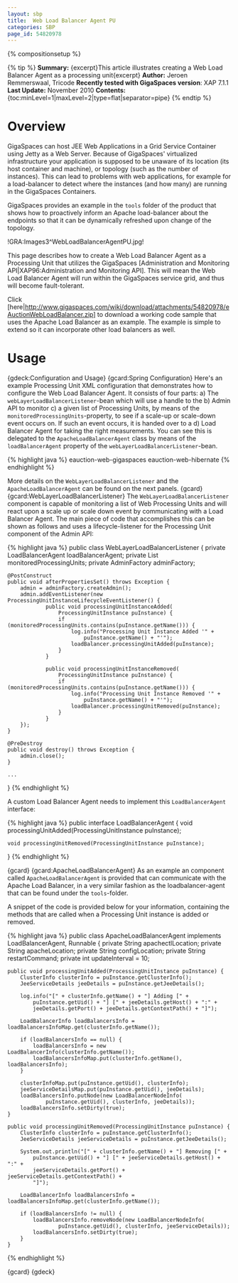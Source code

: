 ```yaml
---
layout: sbp
title:  Web Load Balancer Agent PU
categories: SBP
page_id: 54820978
---
```


{% compositionsetup %}


{% tip %}
**Summary:** {excerpt}This article illustrates creating a Web Load Balancer Agent as a processing unit{excerpt}
**Author:** Jeroen Remmerswaal, Tricode
**Recently tested with GigaSpaces version**: XAP 7.1.1
**Last Update:** November 2010
**Contents:**
{toc:minLevel=1|maxLevel=2|type=flat|separator=pipe}
{% endtip %}


# Overview

GigaSpaces can host JEE Web Applications in a Grid Service Container using Jetty as a Web Server. Because of GigaSpaces' virtualized infrastructure your application is supposed to be unaware of its location (its host container and machine), or topology (such as the number of instances). This can lead to problems with web applications, for example for a load-balancer to detect where the instances (and how many) are running in the GigaSpaces Containers.

GigaSpaces provides an example in the `tools` folder of the product that shows how to proactively inform an Apache load-balancer about the endpoints so that it can be dynamically refreshed upon change of the topology.

!GRA:Images3^WebLoadBalancerAgentPU.jpg!

This page describes how to create a Web Load Balancer Agent as a Processing Unit that utilizes the GigaSpaces [Administration and Monitoring API|XAP96:Administration and Monitoring API]. This will mean the Web Load Balancer Agent will run within the GigaSpaces service grid, and thus will become fault-tolerant.

Click [here|http://www.gigaspaces.com/wiki/download/attachments/54820978/eAuctionWebLoadBalancer.zip] to download a working code sample that uses the Apache Load Balancer as an example. The example is simple to extend so it can incorporate other load balancers as well.

# Usage

{gdeck:Configuration and Usage}
{gcard:Spring Configuration}
Here's an example Processing Unit XML configuration that demonstrates how to configure the Web Load Balancer Agent.  It consists of four parts:
a) The `webLayerLoadBalancerListener`-bean which will use a handle to the b) Admin API to monitor c) a given list of Processing Units, by means of the `monitoredProcessingUnits`-property, to see if a scale-up or scale-down event occurs on. If such an event occurs, it is handed over to a d) Load Balancer Agent for taking the right measurements. You can see this is delegated to the `ApacheLoadBalancerAgent` class by means of the `loadBalancerAgent` property of the `webLayerLoadBalancerListener`-bean.


{% highlight java %}
<beans>
    <bean id="webLayerLoadBalancerListener" class="com.eauction.gigaspaces.loadbalancer.WebLayerLoadBalancerListener">
        <property name="monitoredProcessingUnits" ref="monitoredProcessingUnits" />
        <property name="adminFactory" ref="adminFactory" />
        <property name="loadBalancerAgent" ref="apacheLoadBalancerAgent" />
    </bean>
    <bean id="apacheLoadBalancerAgent" class="com.eauction.gigaspaces.loadbalancer.apache.ApacheLoadBalancerAgent">
        <property name="apacheLocation" value="D:/GigaSpacesTraining/Apache2.2" />
    </bean>
    <bean id="adminFactory" class="org.openspaces.admin.AdminFactory" />
    <bean id="monitoredProcessingUnits" class="java.util.LinkedList">
        <constructor-arg>
            <list>
                <value>eauction-web-gigaspaces</value>
                <value>eauction-web-hibernate</value>
            </list>
        </constructor-arg>
    </bean>
</beans>
{% endhighlight %}


More details on the `WebLayerLoadBalancerListener` and the `ApacheLoadBalancerAgent` can be found on the next panels.
{gcard}
{gcard:WebLayerLoadBalancerListener}
The `WebLayerLoadBalancerListener` component is capable of monitoring a list of Web Processing Units and will react upon a scale up or scale down event by communicating with a Load Balancer Agent. The main piece of code that accomplishes this can be shown as follows and uses a lifecycle-listener for the Processing Unit component of the Admin API:


{% highlight java %}
public class WebLayerLoadBalancerListener {
    private LoadBalancerAgent loadBalancerAgent;
    private List<String> monitoredProcessingUnits;
    private AdminFactory adminFactory;

    @PostConstruct
    public void afterPropertiesSet() throws Exception {
        admin = adminFactory.createAdmin();
        admin.addEventListener(new ProcessingUnitInstanceLifecycleEventListener() {
                public void processingUnitInstanceAdded(
                    ProcessingUnitInstance puInstance) {
                    if (monitoredProcessingUnits.contains(puInstance.getName())) {
                        log.info("Processing Unit Instance Added '" +
                            puInstance.getName() + "'");
                        loadBalancer.processingUnitAdded(puInstance);
                    }
                }

                public void processingUnitInstanceRemoved(
                    ProcessingUnitInstance puInstance) {
                    if (monitoredProcessingUnits.contains(puInstance.getName())) {
                        log.info("Processing Unit Instance Removed '" +
                            puInstance.getName() + "'");
                        loadBalancer.processingUnitRemoved(puInstance);
                    }
                }
        });
    }

    @PreDestroy
    public void destroy() throws Exception {
        admin.close();
    }

    ...
}
{% endhighlight %}


A custom Load Balancer Agent needs to implement this `LoadBalancerAgent` interface:



{% highlight java %}
public interface LoadBalancerAgent {
    void processingUnitAdded(ProcessingUnitInstance puInstance);

    void processingUnitRemoved(ProcessingUnitInstance puInstance);
}
{% endhighlight %}

{gcard}
{gcard:ApacheLoadBalancerAgent}
As an example an component called `ApacheLoadBalancerAgent` is provided that can communicate with the Apache Load Balancer, in a very similar fashion as the loadbalancer-agent that can be found under the `tools`-folder.

A snippet of the code is provided below for your information, containing the methods that are called when a Processing Unit instance is added or removed.



{% highlight java %}
public class ApacheLoadBalancerAgent implements LoadBalancerAgent, Runnable {
    private String apachectlLocation;
    private String apacheLocation;
    private String configLocation;
    private String restartCommand;
    private int updateInterval = 10;

    public void processingUnitAdded(ProcessingUnitInstance puInstance) {
        ClusterInfo clusterInfo = puInstance.getClusterInfo();
        JeeServiceDetails jeeDetails = puInstance.getJeeDetails();

        log.info("[" + clusterInfo.getName() + "] Adding [" +
            puInstance.getUid() + "] [" + jeeDetails.getHost() + ":" +
            jeeDetails.getPort() + jeeDetails.getContextPath() + "]");

        LoadBalancerInfo loadBalancersInfo = loadBalancersInfoMap.get(clusterInfo.getName());

        if (loadBalancersInfo == null) {
            loadBalancersInfo = new LoadBalancerInfo(clusterInfo.getName());
            loadBalancersInfoMap.put(clusterInfo.getName(), loadBalancersInfo);
        }

        clusterInfoMap.put(puInstance.getUid(), clusterInfo);
        jeeServiceDetailsMap.put(puInstance.getUid(), jeeDetails);
        loadBalancersInfo.putNode(new LoadBalancerNodeInfo(
                puInstance.getUid(), clusterInfo, jeeDetails));
        loadBalancersInfo.setDirty(true);
    }

    public void processingUnitRemoved(ProcessingUnitInstance puInstance) {
        ClusterInfo clusterInfo = puInstance.getClusterInfo();
        JeeServiceDetails jeeServiceDetails = puInstance.getJeeDetails();

        System.out.println("[" + clusterInfo.getName() + "] Removing [" +
            puInstance.getUid() + "] [" + jeeServiceDetails.getHost() + ":" +
            jeeServiceDetails.getPort() + jeeServiceDetails.getContextPath() +
            "]");

        LoadBalancerInfo loadBalancersInfo = loadBalancersInfoMap.get(clusterInfo.getName());

        if (loadBalancersInfo != null) {
            loadBalancersInfo.removeNode(new LoadBalancerNodeInfo(
                    puInstance.getUid(), clusterInfo, jeeServiceDetails));
            loadBalancersInfo.setDirty(true);
        }
    }
{% endhighlight %}

{gcard}
{gdeck}